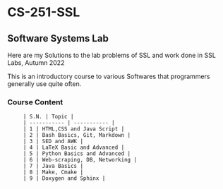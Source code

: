 # CS-251-SSL
## Software Systems Lab
Here are my Solutions to the lab problems of SSL and work done in SSL Labs, Autumn 2022

This is an introductory course to various Softwares that programmers generally use quite often.

### Course Content
         | S.N. | Topic |
         | ----------- | ----------- |
         | 1 | HTML,CSS and Java Script |
         | 2 | Bash Basics, Git, Markdown |
         | 3 | SED and AWK |
         | 4 | LaTeX Basic and Advanced |
         | 5 | Python Basics and Advanced |
         | 6 | Web-scraping, DB, Networking |
         | 7 | Java Basics |
         | 8 | Make, Cmake |
         | 9 | Doxygen and Sphinx |

